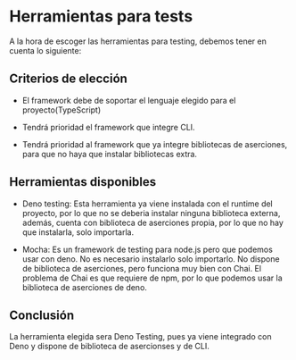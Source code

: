 # Herramientas para tests
A la hora de escoger las herramientas para testing, debemos tener en cuenta lo siguiente:

## Criterios de elección
* El framework debe de soportar el lenguaje elegido para el proyecto(TypeScript)

* Tendrá prioridad el framework que integre CLI. 

* Tendrá prioridad al framework que ya integre bibliotecas de aserciones, para que no haya que instalar bibliotecas extra.

## Herramientas disponibles
* Deno testing: Esta herramienta ya viene instalada con el runtime del proyecto, por lo que no se deberia instalar ninguna biblioteca externa, además, cuenta con biblioteca de aserciones propia, por lo que no hay que instalarla, solo importarla. 

* Mocha: Es un framework de testing para node.js pero que podemos usar con deno. No es necesario instalarlo solo importarlo. No dispone de biblioteca de aserciones, pero funciona muy bien con Chai. El problema de Chai es que requiere de npm, por lo que podemos usar la biblioteca de aserciones de deno.

## Conclusión
La herramienta elegida sera Deno Testing, pues ya viene integrado con Deno y dispone de biblioteca de asercionses y de CLI. 